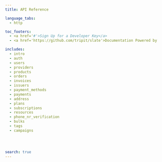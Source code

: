 ```yaml
---
title: API Reference

language_tabs:
  - http

toc_footers:
  - <a href='#'>Sign Up for a Developer Key</a>
  - <a href='https://github.com/tripit/slate'>Documentation Powered by Slate</a>

includes:
  - intro
  - auth
  - users
  - providers
  - products
  - orders
  - invoices
  - issuers
  - payment_methods
  - payments
  - address
  - plans
  - subscriptions
  - resources
  - phone_nr_verification
  - bulks
  - tags
  - campaigns




search: true
---
```



